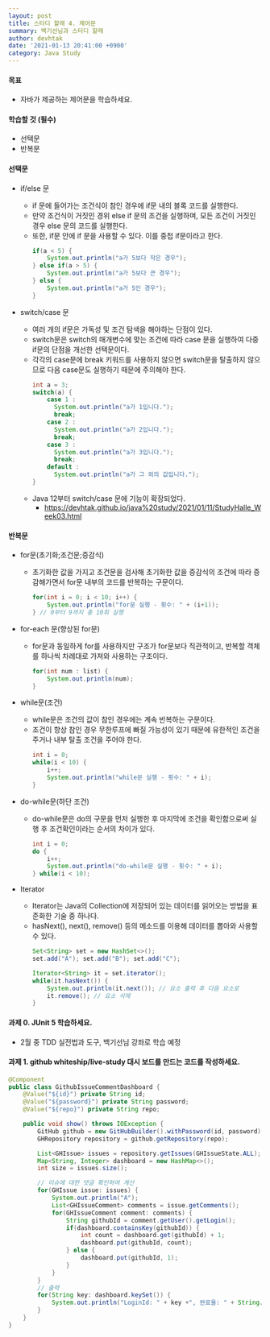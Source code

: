 ```yaml
---
layout: post
title: 스터디 할래 4. 제어문
summary: 백기선님과 스터디 할래
author: devhtak
date: '2021-01-13 20:41:00 +0900'
category: Java Study
---
```


#### 목표
- 자바가 제공하는 제어문을 학습하세요.

#### 학습할 것 (필수)
- 선택문
- 반복문

#### 선택문

- if/else 문
  - if 문에 들어가는 조건식이 참인 경우에 if문 내의 블록 코드를 실행한다.
  - 만약 조건식이 거짓인 경위 else if 문의 조건을 실행하며, 모든 조건이 거짓인 경우 else 문의 코드를 실행한다.
  - 또한, if문 안에 if 문을 사용할 수 있다. 이를 중첩 if문이라고 한다.
    ```java
    if(a < 5) {
        System.out.println("a가 5보다 작은 경우");
    } else if(a > 5) {
        System.out.println("a가 5보다 큰 경우");
    } else {
        System.out.println("a가 5인 경우");
    }
    ```
    
- switch/case 문
  - 여러 개의 if문은 가독성 및 조건 탐색을 해야하는 단점이 있다.
  - switch문은 switch의 매개변수에 맞는 조건에 따라 case 문을 실행하여 다중 if문의 단점을 개선한 선택문이다.
  - 각각의 case문에 break 키워드를 사용하지 않으면 switch문을 탈출하지 않으므로 다음 case문도 실행하기 때문에 주의해야 한다.
    ```java
    int a = 3;
    switch(a) {
        case 1 : 
          System.out.println("a가 1입니다.");
          break;
        case 2 : 
          System.out.println("a가 2입니다.");
          break;
        case 3 : 
          System.out.println("a가 3입니다.");
          break;
        default : 
          System.out.println("a가 그 외의 값입니다.");
    }
    ```
  - Java 12부터 switch/case 문에 기능이 확장되었다.
    - https://devhtak.github.io/java%20study/2021/01/11/StudyHalle_Week03.html
    
#### 반복문
  
- for문(초기화;조건문;증감식)
  - 초기화한 값을 가지고 조건문을 검사해 초기화한 값을 증감식의 조건에 따라 증감해가면서 for문 내부의 코드를 반복하는 구문이다.
    ```java
    for(int i = 0; i < 10; i++) {
        System.out.println("for문 실행 - 횟수: " + (i+1));
    } // 0부터 9까지 총 10회 실행
    ```
    
- for-each 문(향상된 for문)
  - for문과 동일하게 for를 사용하지만 구조가 for문보다 직관적이고, 반복할 객체를 하나씩 차례대로 가져와 사용하는 구조이다.
    ```java
    for(int num : list) {
        System.out.println(num);
    }
    ```
    
- while문(조건)
  - while문은 조건의 값이 참인 경우에는 계속 반복하는 구문이다.
  - 조건이 항상 참인 경우 무한루프에 빠질 가능성이 있기 때문에 유한적인 조건을 주거나 내부 탈출 조건을 주어야 한다.
    ```java
    int i = 0;
    while(i < 10) {
        i++;
        System.out.println("while문 실행 - 횟수: " + i);
    }
    ```
  
- do-while문(하단 조건)
  - do-while문은 do의 구문을 먼저 실행한 후 마지막에 조건을 확인함으로써 실행 후 조건확인이라는 순서의 차이가 있다.
    ```java
    int i = 0;
    do {
        i++;
        System.out.println("do-while문 실행 - 횟수: " + i);
    } while(i < 10);
    ```
    
- Iterator
  - Iterator는 Java의 Collection에 저장되어 있는 데이터를 읽어오는 방법을 표준화한 기술 중 하나다.
  - hasNext(), next(), remove() 등의 메소드를 이용해 데이터를 뽑아와 사용할 수 있다.
    ```java
    Set<String> set = new HashSet<>();
    set.add("A"); set.add("B"); set.add("C");
    
    Iterator<String> it = set.iterator();
    while(it.hasNext()) {
        System.out.println(it.next()); // 요소 출력 후 다음 요소로 
        it.remove(); // 요소 삭제
    }
    ```
    
#### 과제 0. JUnit 5 학습하세요.

- 2월 중 TDD 실전법과 도구, 백기선님 강좌로 학습 예정

#### 과제 1. github whiteship/live-study 대시 보드를 만드는 코드를 작성하세요.

```java
@Component
public class GithubIssueCommentDashboard {	
    @Value("${id}") private String id;
    @Value("${password}") private String password;
    @Value("${repo}") private String repo;

    public void show() throws IOException {
        GitHub github = new GitHubBuilder().withPassword(id, password).build();
        GHRepository repository = github.getRepository(repo);

        List<GHIssue> issues = repository.getIssues(GHIssueState.ALL);
        Map<String, Integer> dashboard = new HashMap<>();
        int size = issues.size();

        // 이슈에 대한 댓글 확인하여 계산
        for(GHIssue issue: issues) {
            System.out.println("A");
            List<GHIssueComment> comments = issue.getComments();
            for(GHIssueComment comment: comments) {
                String githubId = comment.getUser().getLogin();
                if(dashboard.containsKey(githubId)) {
                    int count = dashboard.get(githubId) + 1;
                    dashboard.put(githubId, count);
                } else {
                    dashboard.put(githubId, 1);
                }
            }
        }
        // 출력
        for(String key: dashboard.keySet()) {
            System.out.println("LoginId: " + key +", 완료율: " + String.format("%.2f", dashboard.get(key) / size));
        }
    }
}
```
